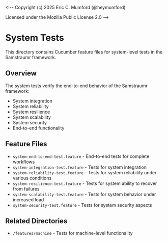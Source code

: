 <\!--
Copyright (c) 2025 Eric C. Mumford (@heymumford)

Licensed under the Mozilla Public License 2.0
-->

# System Tests

This directory contains Cucumber feature files for system-level tests in the Samstraumr framework.

## Overview

The system tests verify the end-to-end behavior of the Samstraumr framework:

- System integration
- System reliability
- System resilience
- System scalability
- System security
- End-to-end functionality

## Feature Files

- `system-end-to-end-test.feature` - End-to-end tests for complete workflows
- `system-integration-test.feature` - Tests for system integration
- `system-reliability-test.feature` - Tests for system reliability under various conditions
- `system-resilience-test.feature` - Tests for system ability to recover from failures
- `system-scalability-test.feature` - Tests for system behavior under increased load
- `system-security-test.feature` - Tests for system security aspects

## Related Directories

- `/features/machine` - Tests for machine-level functionality
